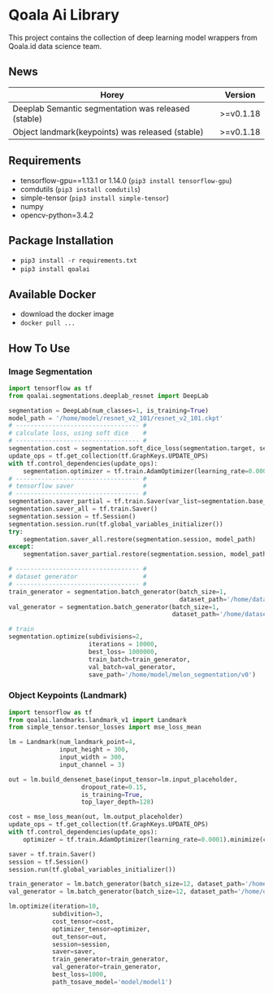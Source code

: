 # Qoala Ai Library
This project contains the collection of deep learning model wrappers from Qoala.id data science team.

## News
| Horey                                                       |        Version     |   
| ----------------------------------------------------------- | ------------------ | 
| Deeplab Semantic segmentation was released (stable)         |      >=v0.1.18     |
| Object landmark(keypoints) was released (stable)            |      >=v0.1.18     |

## Requirements
- tensorflow-gpu==1.13.1 or 1.14.0 (`pip3 install tensorflow-gpu`)
- comdutils (`pip3 install comdutils`)
- simple-tensor (`pip3 install simple-tensor`)
- numpy
- opencv-python=3.4.2

## Package Installation
- `pip3 install -r requirements.txt`
- `pip3 install qoalai`

## Available Docker
- download the docker image
- `docker pull ...`


## How To Use
### Image Segmentation
```python
import tensorflow as tf
from qoalai.segmentations.deeplab_resnet import DeepLab 

segmentation = DeepLab(num_classes=1, is_training=True)
model_path = '/home/model/resnet_v2_101/resnet_v2_101.ckpt'
# ---------------------------------- #
# calculate loss, using soft dice    #
# ---------------------------------- #
segmentation.cost = segmentation.soft_dice_loss(segmentation.target, segmentation.output)
update_ops = tf.get_collection(tf.GraphKeys.UPDATE_OPS)
with tf.control_dependencies(update_ops):
    segmentation.optimizer = tf.train.AdamOptimizer(learning_rate=0.0001).minimize(segmentation.cost)
# ---------------------------------- #
# tensorflow saver                   #
# ---------------------------------- #
segmentation.saver_partial = tf.train.Saver(var_list=segmentation.base_vars)
segmentation.saver_all = tf.train.Saver()
segmentation.session = tf.Session()
segmentation.session.run(tf.global_variables_initializer())
try:
    segmentation.saver_all.restore(segmentation.session, model_path)
except:
    segmentation.saver_partial.restore(segmentation.session, model_path)

# ---------------------------------- #
# dataset generator                  #
# ---------------------------------- #
train_generator = segmentation.batch_generator(batch_size=1, 
                                               dataset_path='/home/dataset/part_segmentation/', message='TRAIN')
val_generator = segmentation.batch_generator(batch_size=1, 
                                             dataset_path='/home/dataset/part_segmentation/', message='VAL')

# train
segmentation.optimize(subdivisions=2, 
                      iterations = 10000, 
                      best_loss= 1000000, 
                      train_batch=train_generator, 
                      val_batch=val_generator, 
                      save_path='/home/model/melon_segmentation/v0')
```


### Object Keypoints (Landmark)
```python
import tensorflow as tf 
from qoalai.landmarks.landmark_v1 import Landmark 
from simple_tensor.tensor_losses import mse_loss_mean

lm = Landmark(num_landmark_point=4,
              input_height = 300,
              input_width = 300, 
              input_channel = 3)

out = lm.build_densenet_base(input_tensor=lm.input_placeholder,
                    dropout_rate=0.15,
                    is_training=True,
                    top_layer_depth=128)

cost = mse_loss_mean(out, lm.output_placeholder)
update_ops = tf.get_collection(tf.GraphKeys.UPDATE_OPS)
with tf.control_dependencies(update_ops):
    optimizer = tf.train.AdamOptimizer(learning_rate=0.0001).minimize(cost)

saver = tf.train.Saver()
session = tf.Session()
session.run(tf.global_variables_initializer())

train_generator = lm.batch_generator(batch_size=12, dataset_path='/home/dataset/phone_landmark/train/', message='TRAIN')
val_generator = lm.batch_generator(batch_size=12, dataset_path='/home/dataset/phone_landmark/val/', message='VAL')

lm.optimize(iteration=10, 
            subdivition=3,
            cost_tensor=cost,
            optimizer_tensor=optimizer,
            out_tensor=out, 
            session=session,
            saver=saver, 
            train_generator=train_generator,
            val_generator=train_generator,
            best_loss=1000,
            path_tosave_model='model/model1')
```



